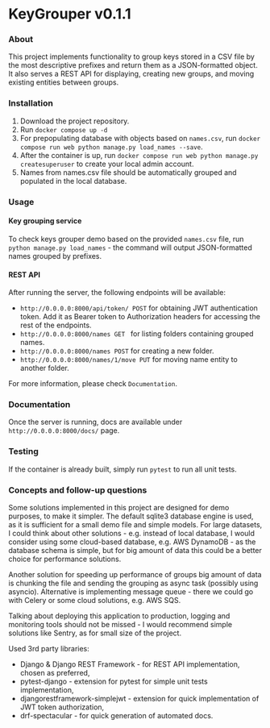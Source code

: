 # KeyGrouper v0.1.1

### About
This project implements functionality to group keys stored in a CSV file by the most descriptive prefixes 
and return them as a JSON-formatted object. It also serves a REST API for displaying, creating new groups,
and moving existing entities between groups.

### Installation
1. Download the project repository.
2. Run `docker compose up -d`
3. For prepopulating database with objects based on `names.csv`, run `docker compose run web python manage.py load_names --save`.
4. After the container is up, run `docker compose run web python manage.py createsuperuser` to create your local admin account.
5. Names from names.csv file should be automatically grouped and populated in the local database.

### Usage
#### Key grouping service
To check keys grouper demo based on the provided `names.csv` file, run `python manage.py load_names` - the command will
output JSON-formatted names grouped by prefixes.

#### REST API
After running the server, the following endpoints will be available:
- `http://0.0.0.0:8000/api/token/ POST` for obtaining JWT authentication token. 
Add it as Bearer token to Authorization headers for accessing the rest of the endpoints.
- `http://0.0.0.0:8000/names GET ` for listing folders containing grouped names.
- `http://0.0.0.0:8000/names POST` for creating a new folder.
- `http://0.0.0.0:8000/names/1/move PUT` for moving name entity to another folder.

For more information, please check `Documentation`.

### Documentation
Once the server is running, docs are available under `http://0.0.0.0:8000/docs/` page.

### Testing
If the container is already built, simply run `pytest` to run all unit tests.

### Concepts and follow-up questions
Some solutions implemented in this project are designed for demo purposes, to make it simpler. 
The default sqlite3 database engine is used, as it is sufficient for a small demo file and simple models. 
For large datasets, I could think about other solutions -
e.g. instead of local database, I would consider using some cloud-based database, e.g. AWS DynamoDB - as the database schema 
is simple, but for big amount of data this could be a better choice for performance solutions.

Another solution for speeding up performance of groups big amount of data is chunking the file and sending the grouping
as async task (possibly using asyncio). Alternative is implementing message queue - there we could go with Celery or some
cloud solutions, e.g. AWS SQS.

Talking about deploying this application to production, logging and monitoring tools should not be missed - 
I would recommend simple solutions like Sentry, as for small size of the project. 

Used 3rd party libraries:
- Django & Django REST Framework - for REST API implementation, chosen as preferred,
- pytest-django - extension for pytest for simple unit tests implementation,
- djangorestframework-simplejwt - extension for quick implementation of JWT token authorization,
- drf-spectacular - for quick generation of automated docs.